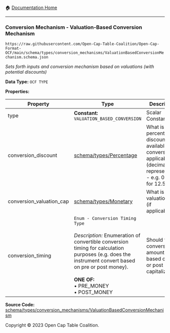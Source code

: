 :house: [Documentation Home](../../../../README.md)

---

### Conversion Mechanism - Valuation-Based Conversion Mechanism

`https://raw.githubusercontent.com/Open-Cap-Table-Coalition/Open-Cap-Format-OCF/main/schema/types/conversion_mechanisms/ValuationBasedConversionMechanism.schema.json`

_Sets forth inputs and conversion mechanism based on valuations (with potential discounts)_

**Data Type:** `OCF TYPE`

**Properties:**

| Property                 | Type                                                                                                                                                                                                                                                           | Description                                                                                                               | Required   |
| ------------------------ | -------------------------------------------------------------------------------------------------------------------------------------------------------------------------------------------------------------------------------------------------------------- | ------------------------------------------------------------------------------------------------------------------------- | ---------- |
| type                     | **Constant:** `VALUATION_BASED_CONVERSION`                                                                                                                                                                                                                     | Scalar Constant                                                                                                           | `REQUIRED` |
| conversion_discount      | [schema/types/Percentage](../Percentage.md)                                                                                                                                                                                                                    | What is the percentage discount available upon conversion, if applicable? (decimal representation - e.g. 0.125 for 12.5%) | -          |
| conversion_valuation_cap | [schema/types/Monetary](../Monetary.md)                                                                                                                                                                                                                        | What is the valuation cap (if applicable)?                                                                                | -          |
| conversion_timing        | `Enum - Conversion Timing Type`</br></br>_Description:_ Enumeration of convertible conversion timing for calculation purposes (e.g. does the instrument convert based on pre or post money).</br></br>**ONE OF:** </br>&bull; PRE_MONEY </br>&bull; POST_MONEY | Should the conversion amount be based on pre or post money capitalization                                                 | -          |

**Source Code:** [schema/types/conversion_mechanisms/ValuationBasedConversionMechanism](../../../../../schema/types/conversion_mechanisms/ValuationBasedConversionMechanism.schema.json)

Copyright © 2023 Open Cap Table Coalition.
